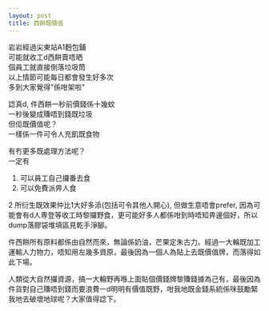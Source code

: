```yaml
---
layout: post
title: 西餅既價值
---
```

岩岩經過尖東站A1麪包鋪  
可能就收工d西餅賣唔晒  
個員工就直接倒落垃圾筒  
以上情節可能每日都會發生好多次  
多到大家覺得"係咁架啦"  

諗真d, 件西餅一秒前價錢係十幾蚊  
一秒後變成賺唔到錢既垃圾  
但佢既價值呢？  
一樣係一件可令人充飢既食物  

有冇更多既處理方法呢？  
一定有  
1. 可以員工自己攞番去食  
2. 可以免費派畀人食  

2 所衍生既效果仲比1大好多添(包括可令其他人開心), 但做生意唔會prefer, 因為可能會有d人専登等收工時黎攞野食，更可能好多人都係咁到時唔知畀邊個好，所以dump落膠袋堆填區見乾手淨腳。

件西餅所有原料都係由自然而來，無論係奶油，芒果定朱古力。經過一大輪既加工運輸人力物力，唔知用左幾多資原，最後因為一個人為貼上去既價值牌，而落得如此下場。

人類從大自然攞資源，搞一大輪野再喺上面貼個價錢牌黎賺錢據為己有，最後因為件貨對自己賺唔到錢而要浪費一d明明有價值既野，咁我地既金錢系統係咪鼓勵緊我地去破壞地球呢？大家值得諗下。
